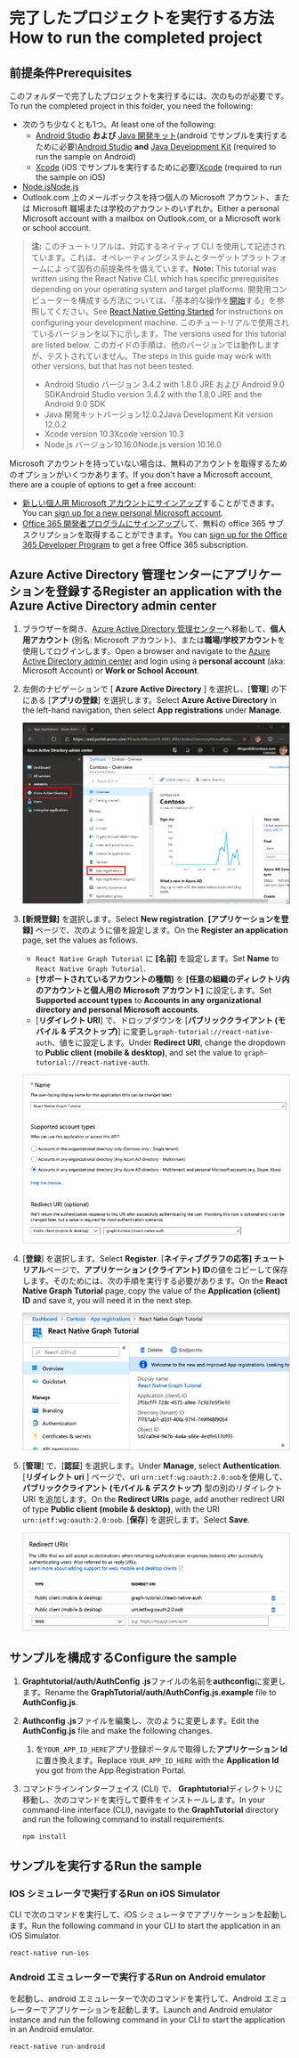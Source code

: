 # <a name="how-to-run-the-completed-project"></a><span data-ttu-id="f421d-101">完了したプロジェクトを実行する方法</span><span class="sxs-lookup"><span data-stu-id="f421d-101">How to run the completed project</span></span>

## <a name="prerequisites"></a><span data-ttu-id="f421d-102">前提条件</span><span class="sxs-lookup"><span data-stu-id="f421d-102">Prerequisites</span></span>

<span data-ttu-id="f421d-103">このフォルダーで完了したプロジェクトを実行するには、次のものが必要です。</span><span class="sxs-lookup"><span data-stu-id="f421d-103">To run the completed project in this folder, you need the following:</span></span>

- <span data-ttu-id="f421d-104">次のうち少なくとも1つ。</span><span class="sxs-lookup"><span data-stu-id="f421d-104">At least one of the following:</span></span>
  - <span data-ttu-id="f421d-105">[Android Studio](https://developer.android.com/studio/) **および** [Java 開発キット](https://jdk.java.net)(android でサンプルを実行するために必要)</span><span class="sxs-lookup"><span data-stu-id="f421d-105">[Android Studio](https://developer.android.com/studio/) **and** [Java Development Kit](https://jdk.java.net) (required to run the sample on Android)</span></span>
  - <span data-ttu-id="f421d-106">[Xcode](https://developer.apple.com/xcode/) (iOS でサンプルを実行するために必要)</span><span class="sxs-lookup"><span data-stu-id="f421d-106">[Xcode](https://developer.apple.com/xcode/) (required to run the sample on iOS)</span></span>
- [<span data-ttu-id="f421d-107">Node.js</span><span class="sxs-lookup"><span data-stu-id="f421d-107">Node.js</span></span>](https://nodejs.org)
- <span data-ttu-id="f421d-108">Outlook.com 上のメールボックスを持つ個人の Microsoft アカウント、または Microsoft 職場または学校のアカウントのいずれか。</span><span class="sxs-lookup"><span data-stu-id="f421d-108">Either a personal Microsoft account with a mailbox on Outlook.com, or a Microsoft work or school account.</span></span>

> <span data-ttu-id="f421d-109">**注:** このチュートリアルは、対応するネイティブ CLI を使用して記述されています。これは、オペレーティングシステムとターゲットプラットフォームによって固有の前提条件を備えています。</span><span class="sxs-lookup"><span data-stu-id="f421d-109">**Note:** This tutorial was written using the React Native CLI, which has specific prerequisites depending on your operating system and target platforms.</span></span> <span data-ttu-id="f421d-110">開発用コンピューターを構成する方法については、「基本的な操作を[開始](https://facebook.github.io/react-native/docs/getting-started)する」を参照してください。</span><span class="sxs-lookup"><span data-stu-id="f421d-110">See [React Native Getting Started](https://facebook.github.io/react-native/docs/getting-started) for instructions on configuring your development machine.</span></span> <span data-ttu-id="f421d-111">このチュートリアルで使用されているバージョンを以下に示します。</span><span class="sxs-lookup"><span data-stu-id="f421d-111">The versions used for this tutorial are listed below.</span></span> <span data-ttu-id="f421d-112">このガイドの手順は、他のバージョンでは動作しますが、テストされていません。</span><span class="sxs-lookup"><span data-stu-id="f421d-112">The steps in this guide may work with other versions, but that has not been tested.</span></span>
>
> - <span data-ttu-id="f421d-113">Android Studio バージョン 3.4.2 with 1.8.0 JRE および Android 9.0 SDK</span><span class="sxs-lookup"><span data-stu-id="f421d-113">Android Studio version 3.4.2 with the 1.8.0 JRE and the Android 9.0 SDK</span></span>
> - <span data-ttu-id="f421d-114">Java 開発キットバージョン12.0.2</span><span class="sxs-lookup"><span data-stu-id="f421d-114">Java Development Kit version 12.0.2</span></span>
> - <span data-ttu-id="f421d-115">Xcode version 10.3</span><span class="sxs-lookup"><span data-stu-id="f421d-115">Xcode version 10.3</span></span>
> - <span data-ttu-id="f421d-116">Node.js バージョン10.16.0</span><span class="sxs-lookup"><span data-stu-id="f421d-116">Node.js version 10.16.0</span></span>

<span data-ttu-id="f421d-117">Microsoft アカウントを持っていない場合は、無料のアカウントを取得するためのオプションがいくつかあります。</span><span class="sxs-lookup"><span data-stu-id="f421d-117">If you don't have a Microsoft account, there are a couple of options to get a free account:</span></span>

- <span data-ttu-id="f421d-118">[新しい個人用 Microsoft アカウントにサインアップ](https://signup.live.com/signup?wa=wsignin1.0&rpsnv=12&ct=1454618383&rver=6.4.6456.0&wp=MBI_SSL_SHARED&wreply=https://mail.live.com/default.aspx&id=64855&cbcxt=mai&bk=1454618383&uiflavor=web&uaid=b213a65b4fdc484382b6622b3ecaa547&mkt=E-US&lc=1033&lic=1)することができます。</span><span class="sxs-lookup"><span data-stu-id="f421d-118">You can [sign up for a new personal Microsoft account](https://signup.live.com/signup?wa=wsignin1.0&rpsnv=12&ct=1454618383&rver=6.4.6456.0&wp=MBI_SSL_SHARED&wreply=https://mail.live.com/default.aspx&id=64855&cbcxt=mai&bk=1454618383&uiflavor=web&uaid=b213a65b4fdc484382b6622b3ecaa547&mkt=E-US&lc=1033&lic=1).</span></span>
- <span data-ttu-id="f421d-119">[Office 365 開発者プログラムにサインアップ](https://developer.microsoft.com/office/dev-program)して、無料の office 365 サブスクリプションを取得することができます。</span><span class="sxs-lookup"><span data-stu-id="f421d-119">You can [sign up for the Office 365 Developer Program](https://developer.microsoft.com/office/dev-program) to get a free Office 365 subscription.</span></span>

## <a name="register-an-application-with-the-azure-active-directory-admin-center"></a><span data-ttu-id="f421d-120">Azure Active Directory 管理センターにアプリケーションを登録する</span><span class="sxs-lookup"><span data-stu-id="f421d-120">Register an application with the Azure Active Directory admin center</span></span>

1. <span data-ttu-id="f421d-121">ブラウザーを開き、[Azure Active Directory 管理センター](https://aad.portal.azure.com)へ移動して、**個人用アカウント** (別名: Microsoft アカウント)、または**職場/学校アカウント**を使用してログインします。</span><span class="sxs-lookup"><span data-stu-id="f421d-121">Open a browser and navigate to the [Azure Active Directory admin center](https://aad.portal.azure.com) and login using a **personal account** (aka: Microsoft Account) or **Work or School Account**.</span></span>

1. <span data-ttu-id="f421d-122">左側のナビゲーションで [ **Azure Active Directory** ] を選択し、[**管理**] の下にある [**アプリの登録**] を選択します。</span><span class="sxs-lookup"><span data-stu-id="f421d-122">Select **Azure Active Directory** in the left-hand navigation, then select **App registrations** under **Manage**.</span></span>

    ![<span data-ttu-id="f421d-123">アプリの登録のスクリーンショット</span><span class="sxs-lookup"><span data-stu-id="f421d-123">A screenshot of the App registrations</span></span> ](/tutorial/images/aad-portal-app-registrations.png)

1. <span data-ttu-id="f421d-124">**[新規登録]** を選択します。</span><span class="sxs-lookup"><span data-stu-id="f421d-124">Select **New registration**.</span></span> <span data-ttu-id="f421d-125">**[アプリケーションを登録]** ページで、次のように値を設定します。</span><span class="sxs-lookup"><span data-stu-id="f421d-125">On the **Register an application** page, set the values as follows.</span></span>

    - <span data-ttu-id="f421d-126">`React Native Graph Tutorial` に **[名前]** を設定します。</span><span class="sxs-lookup"><span data-stu-id="f421d-126">Set **Name** to `React Native Graph Tutorial`.</span></span>
    - <span data-ttu-id="f421d-127">**[サポートされているアカウントの種類]** を **[任意の組織のディレクトリ内のアカウントと個人用の Microsoft アカウント]** に設定します。</span><span class="sxs-lookup"><span data-stu-id="f421d-127">Set **Supported account types** to **Accounts in any organizational directory and personal Microsoft accounts**.</span></span>
    - <span data-ttu-id="f421d-128">[**リダイレクト URI**] で、ドロップダウンを [**パブリッククライアント (モバイル & デスクトップ)**] に変更し`graph-tutorial://react-native-auth`、値をに設定します。</span><span class="sxs-lookup"><span data-stu-id="f421d-128">Under **Redirect URI**, change the dropdown to **Public client (mobile & desktop)**, and set the value to `graph-tutorial://react-native-auth`.</span></span>

    ![[アプリケーションの登録] ページのスクリーンショット](/tutorial/images/aad-register-an-app.png)

1. <span data-ttu-id="f421d-130">[**登録**] を選択します。</span><span class="sxs-lookup"><span data-stu-id="f421d-130">Select **Register**.</span></span> <span data-ttu-id="f421d-131">[**ネイティブグラフの応答] チュートリアル**ページで、**アプリケーション (クライアント) ID**の値をコピーして保存します。そのためには、次の手順を実行する必要があります。</span><span class="sxs-lookup"><span data-stu-id="f421d-131">On the **React Native Graph Tutorial** page, copy the value of the **Application (client) ID** and save it, you will need it in the next step.</span></span>

    ![新しいアプリの登録のアプリケーション ID のスクリーンショット](/tutorial/images/aad-application-id.png)

1. <span data-ttu-id="f421d-133">[**管理**] で、[**認証**] を選択します。</span><span class="sxs-lookup"><span data-stu-id="f421d-133">Under **Manage**, select **Authentication**.</span></span> <span data-ttu-id="f421d-134">[**リダイレクト uri** ] ページで、uri `urn:ietf:wg:oauth:2.0:oob`を使用して、**パブリッククライアント (モバイル & デスクトップ)** 型の別のリダイレクト URI を追加します。</span><span class="sxs-lookup"><span data-stu-id="f421d-134">On the **Redirect URIs** page, add another redirect URI of type **Public client (mobile & desktop)**, with the URI `urn:ietf:wg:oauth:2.0:oob`.</span></span> <span data-ttu-id="f421d-135">[**保存**] を選択します。</span><span class="sxs-lookup"><span data-stu-id="f421d-135">Select **Save**.</span></span>

    ![リダイレクト Uri ページのスクリーンショット](/tutorial/images/aad-redirect-uris.png)

## <a name="configure-the-sample"></a><span data-ttu-id="f421d-137">サンプルを構成する</span><span class="sxs-lookup"><span data-stu-id="f421d-137">Configure the sample</span></span>

1. <span data-ttu-id="f421d-138">**Graphtutorial/auth/AuthConfig .js**ファイルの名前を**authconfig**に変更します。</span><span class="sxs-lookup"><span data-stu-id="f421d-138">Rename the **GraphTutorial/auth/AuthConfig.js.example** file to **AuthConfig.js**.</span></span>
1. <span data-ttu-id="f421d-139">**Authconfig .js**ファイルを編集し、次のように変更します。</span><span class="sxs-lookup"><span data-stu-id="f421d-139">Edit the **AuthConfig.js** file and make the following changes.</span></span>
    1. <span data-ttu-id="f421d-140">を`YOUR_APP_ID_HERE`アプリ登録ポータルで取得した**アプリケーション Id**に置き換えます。</span><span class="sxs-lookup"><span data-stu-id="f421d-140">Replace `YOUR_APP_ID_HERE` with the **Application Id** you got from the App Registration Portal.</span></span>

1. <span data-ttu-id="f421d-141">コマンドラインインターフェイス (CLI) で、 **Graphtutorial**ディレクトリに移動し、次のコマンドを実行して要件をインストールします。</span><span class="sxs-lookup"><span data-stu-id="f421d-141">In your command-line interface (CLI), navigate to the **GraphTutorial** directory and run the following command to install requirements.</span></span>

    ```Shell
    npm install
    ```

## <a name="run-the-sample"></a><span data-ttu-id="f421d-142">サンプルを実行する</span><span class="sxs-lookup"><span data-stu-id="f421d-142">Run the sample</span></span>

### <a name="run-on-ios-simulator"></a><span data-ttu-id="f421d-143">IOS シミュレータで実行する</span><span class="sxs-lookup"><span data-stu-id="f421d-143">Run on iOS Simulator</span></span>

<span data-ttu-id="f421d-144">CLI で次のコマンドを実行して、iOS シミュレータでアプリケーションを起動します。</span><span class="sxs-lookup"><span data-stu-id="f421d-144">Run the following command in your CLI to start the application in an iOS Simulator.</span></span>

```Shell
react-native run-ios
```

### <a name="run-on-android-emulator"></a><span data-ttu-id="f421d-145">Android エミュレーターで実行する</span><span class="sxs-lookup"><span data-stu-id="f421d-145">Run on Android emulator</span></span>

<span data-ttu-id="f421d-146">を起動し、android エミュレーターで次のコマンドを実行して、Android エミュレーターでアプリケーションを起動します。</span><span class="sxs-lookup"><span data-stu-id="f421d-146">Launch and Android emulator instance and run the following command in your CLI to start the application in an Android emulator.</span></span>

```Shell
react-native run-android
```
